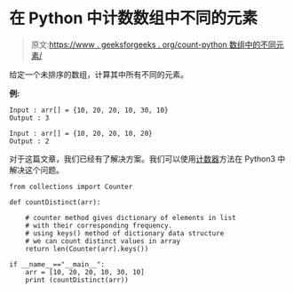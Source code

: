 # 在 Python 中计数数组中不同的元素

> 原文:[https://www . geeksforgeeks . org/count-python 数组中的不同元素/](https://www.geeksforgeeks.org/count-distinct-elements-in-an-array-in-python/)

给定一个未排序的数组，计算其中所有不同的元素。

**例:**

```
Input : arr[] = {10, 20, 20, 10, 30, 10} 
Output : 3

Input : arr[] = {10, 20, 20, 10, 20}
Output : 2

```

对于这篇文章，我们已经有了解决方案。我们可以使用[计数器](https://www.geeksforgeeks.org/counters-in-python-set-2-accessing-counters/)方法在 Python3 中解决这个问题。

```
from collections import Counter

def countDistinct(arr):

    # counter method gives dictionary of elements in list
    # with their corresponding frequency.
    # using keys() method of dictionary data structure
    # we can count distinct values in array
    return len(Counter(arr).keys())    

if __name__=="__main__":
    arr = [10, 20, 20, 10, 30, 10]
    print (countDistinct(arr))
```